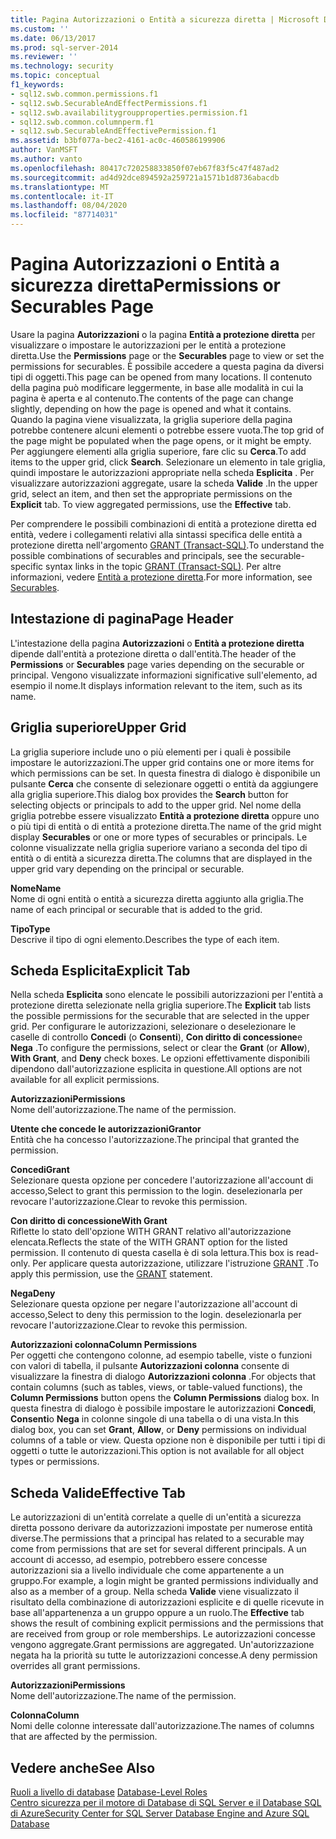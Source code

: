 ```yaml
---
title: Pagina Autorizzazioni o Entità a sicurezza diretta | Microsoft Docs
ms.custom: ''
ms.date: 06/13/2017
ms.prod: sql-server-2014
ms.reviewer: ''
ms.technology: security
ms.topic: conceptual
f1_keywords:
- sql12.swb.common.permissions.f1
- sql12.swb.SecurableAndEffectPermissions.f1
- sql12.swb.availabilitygroupproperties.permission.f1
- sql12.swb.common.columnperm.f1
- sql12.swb.SecurableAndEffectivePermission.f1
ms.assetid: b3bf077a-bec2-4161-ac0c-460586199906
author: VanMSFT
ms.author: vanto
ms.openlocfilehash: 80417c720258833850f07eb67f83f5c47f487ad2
ms.sourcegitcommit: ad4d92dce894592a259721a1571b1d8736abacdb
ms.translationtype: MT
ms.contentlocale: it-IT
ms.lasthandoff: 08/04/2020
ms.locfileid: "87714031"
---
```

# <a name="permissions-or-securables-page"></a><span data-ttu-id="a0538-102">Pagina Autorizzazioni o Entità a sicurezza diretta</span><span class="sxs-lookup"><span data-stu-id="a0538-102">Permissions or Securables Page</span></span>
  <span data-ttu-id="a0538-103">Usare la pagina **Autorizzazioni** o la pagina **Entità a protezione diretta** per visualizzare o impostare le autorizzazioni per le entità a protezione diretta.</span><span class="sxs-lookup"><span data-stu-id="a0538-103">Use the **Permissions** page or the **Securables** page to view or set the permissions for securables.</span></span> <span data-ttu-id="a0538-104">È possibile accedere a questa pagina da diversi tipi di oggetti.</span><span class="sxs-lookup"><span data-stu-id="a0538-104">This page can be opened from many locations.</span></span> <span data-ttu-id="a0538-105">Il contenuto della pagina può modificare leggermente, in base alle modalità in cui la pagina è aperta e al contenuto.</span><span class="sxs-lookup"><span data-stu-id="a0538-105">The contents of the page can change slightly, depending on how the page is opened and what it contains.</span></span> <span data-ttu-id="a0538-106">Quando la pagina viene visualizzata, la griglia superiore della pagina potrebbe contenere alcuni elementi o potrebbe essere vuota.</span><span class="sxs-lookup"><span data-stu-id="a0538-106">The top grid of the page might be populated when the page opens, or it might be empty.</span></span> <span data-ttu-id="a0538-107">Per aggiungere elementi alla griglia superiore, fare clic su **Cerca**.</span><span class="sxs-lookup"><span data-stu-id="a0538-107">To add items to the upper grid, click **Search**.</span></span> <span data-ttu-id="a0538-108">Selezionare un elemento in tale griglia, quindi impostare le autorizzazioni appropriate nella scheda **Esplicita** . Per visualizzare autorizzazioni aggregate, usare la scheda **Valide** .</span><span class="sxs-lookup"><span data-stu-id="a0538-108">In the upper grid, select an item, and then set the appropriate permissions on the **Explicit** tab. To view aggregated permissions, use the **Effective** tab.</span></span>  
  
 <span data-ttu-id="a0538-109">Per comprendere le possibili combinazioni di entità a protezione diretta ed entità, vedere i collegamenti relativi alla sintassi specifica delle entità a protezione diretta nell'argomento [GRANT &#40;Transact-SQL&#41;](/sql/t-sql/statements/grant-transact-sql).</span><span class="sxs-lookup"><span data-stu-id="a0538-109">To understand the possible combinations of securables and principals, see the securable-specific syntax links in the topic [GRANT &#40;Transact-SQL&#41;](/sql/t-sql/statements/grant-transact-sql).</span></span> <span data-ttu-id="a0538-110">Per altre informazioni, vedere [Entità a protezione diretta](securables.md).</span><span class="sxs-lookup"><span data-stu-id="a0538-110">For more information, see [Securables](securables.md).</span></span>  
  
## <a name="page-header"></a><span data-ttu-id="a0538-111">Intestazione di pagina</span><span class="sxs-lookup"><span data-stu-id="a0538-111">Page Header</span></span>  
 <span data-ttu-id="a0538-112">L'intestazione della pagina **Autorizzazioni** o **Entità a protezione diretta** dipende dall'entità a protezione diretta o dall'entità.</span><span class="sxs-lookup"><span data-stu-id="a0538-112">The header of the **Permissions** or **Securables** page varies depending on the securable or principal.</span></span> <span data-ttu-id="a0538-113">Vengono visualizzate informazioni significative sull'elemento, ad esempio il nome.</span><span class="sxs-lookup"><span data-stu-id="a0538-113">It displays information relevant to the item, such as its name.</span></span>  
  
## <a name="upper-grid"></a><span data-ttu-id="a0538-114">Griglia superiore</span><span class="sxs-lookup"><span data-stu-id="a0538-114">Upper Grid</span></span>  
 <span data-ttu-id="a0538-115">La griglia superiore include uno o più elementi per i quali è possibile impostare le autorizzazioni.</span><span class="sxs-lookup"><span data-stu-id="a0538-115">The upper grid contains one or more items for which permissions can be set.</span></span> <span data-ttu-id="a0538-116">In questa finestra di dialogo è disponibile un pulsante **Cerca** che consente di selezionare oggetti o entità da aggiungere alla griglia superiore.</span><span class="sxs-lookup"><span data-stu-id="a0538-116">This dialog box provides the **Search** button for selecting objects or principals to add to the upper grid.</span></span> <span data-ttu-id="a0538-117">Nel nome della griglia potrebbe essere visualizzato **Entità a protezione diretta** oppure uno o più tipi di entità o di entità a protezione diretta.</span><span class="sxs-lookup"><span data-stu-id="a0538-117">The name of the grid might display **Securables** or one or more types of securables or principals.</span></span> <span data-ttu-id="a0538-118">Le colonne visualizzate nella griglia superiore variano a seconda del tipo di entità o di entità a sicurezza diretta.</span><span class="sxs-lookup"><span data-stu-id="a0538-118">The columns that are displayed in the upper grid vary depending on the principal or securable.</span></span>  
  
 <span data-ttu-id="a0538-119">**Nome**</span><span class="sxs-lookup"><span data-stu-id="a0538-119">**Name**</span></span>  
 <span data-ttu-id="a0538-120">Nome di ogni entità o entità a sicurezza diretta aggiunto alla griglia.</span><span class="sxs-lookup"><span data-stu-id="a0538-120">The name of each principal or securable that is added to the grid.</span></span>  
  
 <span data-ttu-id="a0538-121">**Tipo**</span><span class="sxs-lookup"><span data-stu-id="a0538-121">**Type**</span></span>  
 <span data-ttu-id="a0538-122">Descrive il tipo di ogni elemento.</span><span class="sxs-lookup"><span data-stu-id="a0538-122">Describes the type of each item.</span></span>  
  
## <a name="explicit-tab"></a><span data-ttu-id="a0538-123">Scheda Esplicita</span><span class="sxs-lookup"><span data-stu-id="a0538-123">Explicit Tab</span></span>  
 <span data-ttu-id="a0538-124">Nella scheda **Esplicita** sono elencate le possibili autorizzazioni per l'entità a protezione diretta selezionate nella griglia superiore.</span><span class="sxs-lookup"><span data-stu-id="a0538-124">The **Explicit** tab lists the possible permissions for the securable that are selected in the upper grid.</span></span> <span data-ttu-id="a0538-125">Per configurare le autorizzazioni, selezionare o deselezionare le caselle di controllo **Concedi** (o **Consenti**), **Con diritto di concessione**e **Nega** .</span><span class="sxs-lookup"><span data-stu-id="a0538-125">To configure the permissions, select or clear the **Grant** (or **Allow**), **With Grant**, and **Deny** check boxes.</span></span> <span data-ttu-id="a0538-126">Le opzioni effettivamente disponibili dipendono dall'autorizzazione esplicita in questione.</span><span class="sxs-lookup"><span data-stu-id="a0538-126">All options are not available for all explicit permissions.</span></span>  
  
 <span data-ttu-id="a0538-127">**Autorizzazioni**</span><span class="sxs-lookup"><span data-stu-id="a0538-127">**Permissions**</span></span>  
 <span data-ttu-id="a0538-128">Nome dell'autorizzazione.</span><span class="sxs-lookup"><span data-stu-id="a0538-128">The name of the permission.</span></span>  
  
 <span data-ttu-id="a0538-129">**Utente che concede le autorizzazioni**</span><span class="sxs-lookup"><span data-stu-id="a0538-129">**Grantor**</span></span>  
 <span data-ttu-id="a0538-130">Entità che ha concesso l'autorizzazione.</span><span class="sxs-lookup"><span data-stu-id="a0538-130">The principal that granted the permission.</span></span>  
  
 <span data-ttu-id="a0538-131">**Concedi**</span><span class="sxs-lookup"><span data-stu-id="a0538-131">**Grant**</span></span>  
 <span data-ttu-id="a0538-132">Selezionare questa opzione per concedere l'autorizzazione all'account di accesso,</span><span class="sxs-lookup"><span data-stu-id="a0538-132">Select to grant this permission to the login.</span></span> <span data-ttu-id="a0538-133">deselezionarla per revocare l'autorizzazione.</span><span class="sxs-lookup"><span data-stu-id="a0538-133">Clear to revoke this permission.</span></span>  
  
 <span data-ttu-id="a0538-134">**Con diritto di concessione**</span><span class="sxs-lookup"><span data-stu-id="a0538-134">**With Grant**</span></span>  
 <span data-ttu-id="a0538-135">Riflette lo stato dell'opzione WITH GRANT relativo all'autorizzazione elencata.</span><span class="sxs-lookup"><span data-stu-id="a0538-135">Reflects the state of the WITH GRANT option for the listed permission.</span></span> <span data-ttu-id="a0538-136">Il contenuto di questa casella è di sola lettura.</span><span class="sxs-lookup"><span data-stu-id="a0538-136">This box is read-only.</span></span> <span data-ttu-id="a0538-137">Per applicare questa autorizzazione, utilizzare l'istruzione [GRANT](/sql/t-sql/statements/grant-transact-sql) .</span><span class="sxs-lookup"><span data-stu-id="a0538-137">To apply this permission, use the [GRANT](/sql/t-sql/statements/grant-transact-sql) statement.</span></span>  
  
 <span data-ttu-id="a0538-138">**Nega**</span><span class="sxs-lookup"><span data-stu-id="a0538-138">**Deny**</span></span>  
 <span data-ttu-id="a0538-139">Selezionare questa opzione per negare l'autorizzazione all'account di accesso,</span><span class="sxs-lookup"><span data-stu-id="a0538-139">Select to deny this permission to the login.</span></span> <span data-ttu-id="a0538-140">deselezionarla per revocare l'autorizzazione.</span><span class="sxs-lookup"><span data-stu-id="a0538-140">Clear to revoke this permission.</span></span>  
  
 <span data-ttu-id="a0538-141">**Autorizzazioni colonna**</span><span class="sxs-lookup"><span data-stu-id="a0538-141">**Column Permissions**</span></span>  
 <span data-ttu-id="a0538-142">Per oggetti che contengono colonne, ad esempio tabelle, viste o funzioni con valori di tabella, il pulsante **Autorizzazioni colonna** consente di visualizzare la finestra di dialogo **Autorizzazioni colonna** .</span><span class="sxs-lookup"><span data-stu-id="a0538-142">For objects that contain columns (such as tables, views, or table-valued functions), the **Column Permissions** button opens the **Column Permissions** dialog box.</span></span> <span data-ttu-id="a0538-143">In questa finestra di dialogo è possibile impostare le autorizzazioni **Concedi**, **Consenti**o **Nega** in colonne singole di una tabella o di una vista.</span><span class="sxs-lookup"><span data-stu-id="a0538-143">In this dialog box, you can set **Grant**, **Allow**, or **Deny** permissions on individual columns of a table or view.</span></span> <span data-ttu-id="a0538-144">Questa opzione non è disponibile per tutti i tipi di oggetti o tutte le autorizzazioni.</span><span class="sxs-lookup"><span data-stu-id="a0538-144">This option is not available for all object types or permissions.</span></span>  
  
## <a name="effective-tab"></a><span data-ttu-id="a0538-145">Scheda Valide</span><span class="sxs-lookup"><span data-stu-id="a0538-145">Effective Tab</span></span>  
 <span data-ttu-id="a0538-146">Le autorizzazioni di un'entità correlate a quelle di un'entità a sicurezza diretta possono derivare da autorizzazioni impostate per numerose entità diverse.</span><span class="sxs-lookup"><span data-stu-id="a0538-146">The permissions that a principal has related to a securable may come from permissions that are set for several different principals.</span></span> <span data-ttu-id="a0538-147">A un account di accesso, ad esempio, potrebbero essere concesse autorizzazioni sia a livello individuale che come appartenente a un gruppo.</span><span class="sxs-lookup"><span data-stu-id="a0538-147">For example, a login might be granted permissions individually and also as a member of a group.</span></span> <span data-ttu-id="a0538-148">Nella scheda **Valide** viene visualizzato il risultato della combinazione di autorizzazioni esplicite e di quelle ricevute in base all'appartenenza a un gruppo oppure a un ruolo.</span><span class="sxs-lookup"><span data-stu-id="a0538-148">The **Effective** tab shows the result of combining explicit permissions and the permissions that are received from group or role memberships.</span></span> <span data-ttu-id="a0538-149">Le autorizzazioni concesse vengono aggregate.</span><span class="sxs-lookup"><span data-stu-id="a0538-149">Grant permissions are aggregated.</span></span> <span data-ttu-id="a0538-150">Un'autorizzazione negata ha la priorità su tutte le autorizzazioni concesse.</span><span class="sxs-lookup"><span data-stu-id="a0538-150">A deny permission overrides all grant permissions.</span></span>  
  
 <span data-ttu-id="a0538-151">**Autorizzazioni**</span><span class="sxs-lookup"><span data-stu-id="a0538-151">**Permissions**</span></span>  
 <span data-ttu-id="a0538-152">Nome dell'autorizzazione.</span><span class="sxs-lookup"><span data-stu-id="a0538-152">The name of the permission.</span></span>  
  
 <span data-ttu-id="a0538-153">**Colonna**</span><span class="sxs-lookup"><span data-stu-id="a0538-153">**Column**</span></span>  
 <span data-ttu-id="a0538-154">Nomi delle colonne interessate dall'autorizzazione.</span><span class="sxs-lookup"><span data-stu-id="a0538-154">The names of columns that are affected by the permission.</span></span>  
  
## <a name="see-also"></a><span data-ttu-id="a0538-155">Vedere anche</span><span class="sxs-lookup"><span data-stu-id="a0538-155">See Also</span></span>  
 <span data-ttu-id="a0538-156">[Ruoli a livello di database](authentication-access/database-level-roles.md) </span><span class="sxs-lookup"><span data-stu-id="a0538-156">[Database-Level Roles](authentication-access/database-level-roles.md) </span></span>  
 [<span data-ttu-id="a0538-157">Centro sicurezza per il motore di Database di SQL Server e il Database SQL di Azure</span><span class="sxs-lookup"><span data-stu-id="a0538-157">Security Center for SQL Server Database Engine and Azure SQL Database</span></span>](security-center-for-sql-server-database-engine-and-azure-sql-database.md)  
  
  

